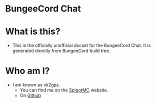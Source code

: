 BungeeCord Chat
=======================
# What is this?
* This is the officially unofficial docset for the BungeeCord Chat. It is generated directly from BungeeCord build tree.

# Who am I?
* I am known as vk2gpz.
	* You can find me on the [SpigotMC](https://www.spigotmc.org/resources/authors/vk2gpz.617/) website.
	* On [Github](https://github.com/vk2gpz)
	
